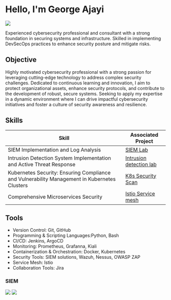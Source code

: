 # Hello, I'm George Ajayi
<a href="https://linkedin.com/in/george-ajayi-9176b1241"><img src="https://img.shields.io/badge/-LinkedIn-0072b1?&style=for-the-badge&logo=linkedin&logoColor=white" /></a>

Experienced cybersecurity professional and consultant with a strong foundation in securing systems and infrastructure. Skilled in implementing DevSecOps practices to enhance security posture and mitigate risks. 


## Objective

Highly motivated cybersecurity professional with a strong passion for leveraging cutting-edge technology to address complex security challenges. Dedicated to continuous learning and innovation, I aim to protect organizational assets, enhance security protocols, and contribute to the development of robust, secure systems. Seeking to apply my expertise in a dynamic environment where I can drive impactful cybersecurity initiatives and foster a culture of security awareness and resilience.

## Skills

| Skill                                         | Associated Project         |
|-----------------------------------------------|----------------------------|
| SIEM Implementation and Log Analysis          | <a href="https://github.com/george-ajayiola/azure-sentinel-monitor-live-attacks">SIEM Lab</a>|
| Intrusion Detection System Implementation and Active Threat Response     | <a href="https://github.com/george-ajayiola/Intrusion-detection-lab-with-wazuh">Intrusion detection lab</a>|
| Kubernetes Security: Ensuring Compliance and Vulnerability Management in Kubernetes Clusters|  <a href="https://github.com/george-ajayiola/kubescape-demo">K8s Security Scan</a>|
| Comprehensive Microservices Security|  <a href="https://github.com/george-ajayiola/istio-servicemesh-setup">Istio Service mesh</a>|
## Tools
-  Version Control: Git, GitHub
-  Programming & Scripting Languages:Python, Bash
-  CI/CD: Jenkins, ArgoCD
-  Monitoring: Prometheus, Grafanna, Kiali
- Containerization & Orchestration: Docker, Kubernetes
- Security Tools: SIEM solutions, Wazuh, Nessus, OWASP ZAP
- Service Mesh: Istio
- Collaboration Tools: Jira
### SIEM
<div>
    <img src="https://img.shields.io/badge/-Microsoft_Sentinel-0078D4?&style=for-the-badge&logo=Microsoft&logoColor=white" />
    <img src="https://img.shields.io/badge/-Wazuh-1E90FF?&style=for-the-badge&logo=Wazuh&logoColor=white" />
</div>
